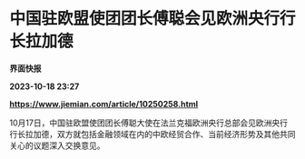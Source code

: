 # 中国驻欧盟使团团长傅聪会见欧洲央行行长拉加德
**界面快报**

**2023-10-18 23:27**

**https://www.jiemian.com/article/10250258.html**

10月17日，中国驻欧盟使团团长傅聪大使在法兰克福欧洲央行总部会见欧洲央行行长拉加德，双方就包括金融领域在内的中欧经贸合作、当前经济形势及其他共同关心的议题深入交换意见。